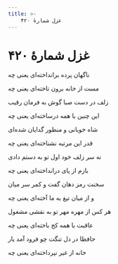 ```yaml
---
title: >-
    غزل شمارهٔ ۴۲۰
---
```

# غزل شمارهٔ ۴۲۰

<div class="b" id="bn1"><div class="m1"><p>ناگهان پرده برانداخته‌ای یعنی چه</p></div>
<div class="m2"><p>مست از خانه برون تاخته‌ای یعنی چه</p></div></div>
<div class="b" id="bn2"><div class="m1"><p>زلف در دست صبا گوش به فرمان رقیب</p></div>
<div class="m2"><p>این چنین با همه درساخته‌ای یعنی چه</p></div></div>
<div class="b" id="bn3"><div class="m1"><p>شاه خوبانی و منظور گدایان شده‌ای</p></div>
<div class="m2"><p>قدر این مرتبه نشناخته‌ای یعنی چه</p></div></div>
<div class="b" id="bn4"><div class="m1"><p>نه سر زلف خود اول تو به دستم دادی</p></div>
<div class="m2"><p>بازم از پای درانداخته‌ای یعنی چه</p></div></div>
<div class="b" id="bn5"><div class="m1"><p>سخنت رمز دهان گفت و کمر سر میان</p></div>
<div class="m2"><p>و از میان تیغ به ما آخته‌ای یعنی چه</p></div></div>
<div class="b" id="bn6"><div class="m1"><p>هر کس از مهره مهر تو به نقشی مشغول</p></div>
<div class="m2"><p>عاقبت با همه کج باخته‌ای یعنی چه</p></div></div>
<div class="b" id="bn7"><div class="m1"><p>حافظا در دل تنگت چو فرود آمد یار</p></div>
<div class="m2"><p>خانه از غیر نپرداخته‌ای یعنی چه</p></div></div>

